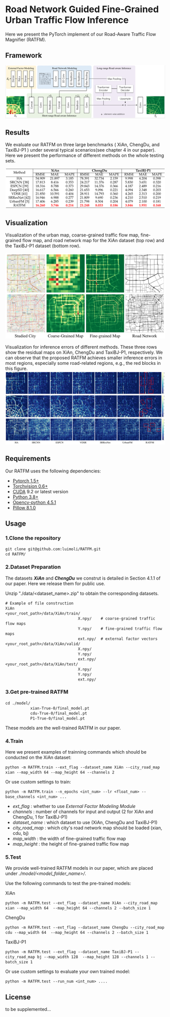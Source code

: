 # Road Network Guided Fine-Grained Urban Traffic Flow Inference
<!-- This work focus on how to accurately generate fine-grained data from coarse-grained data collected with a small number of traffic sensors, which is termed fine-grained urban traffic flow inference.
we propose a novel Road-Aware Traffic Flow Magnifier (RATFM), which fully exploits the prior knowledge of road network to learn the distribution patterns of fine-grained traffic flow. -->
Here we present the PyTorch implement of our Road-Aware Traffic Flow Magnifier (RATFM).
## Framework
<!-- ![](img/framework.png) -->
![](imgs/RATFM_network.png)

## Results
We evaluate our RATFM on three large benchmarks ( XiAn, ChengDu, and TaxiBJ-P1 ) under several typical scenarios(see chapter 4 in our paper).
Here we present the performance of different methods on the whole testing sets.

![](imgs/performance_comparision.png)

## Visualization
Visualization of the urban map, coarse-grained traffic flow map, fine-grained flow map, and road network map for the XiAn dataset (top row) and the TaxiBJ-P1 dataset (bottom row).

![](imgs/visualization_example.png)


Visualization for inference errors of different methods. These three rows show the residual maps on XiAn, ChengDu and TaxiBJ-P1,
respectively. We can observe that the proposed RATFM achieves smaller inference errors in most regions, especially some road-related regions,
e.g., the red blocks in this figure.
![](imgs/inference_errors.png)

<!-- to be supplemented... -->

## Requirements
Our RATFM uses the following dependencies: 

* [Pytorch 1.5+](https://pytorch.org/get-started/locally/)
* [Torchvision 0.6+](https://pytorch.org/get-started/locally/)
* [CUDA](https://developer.nvidia.com/cuda-downloads) 9.2 or latest version
* [Python 3.8+](https://www.python.org/downloads/)
* [Opencv-python 4.5.1](https://pypi.org/project/opencv-python/)
* [Pillow 8.1.0](https://pypi.org/project/Pillow/)

## Usage

###  1.Clone the repository
```
git clone git@github.com:luimoli/RATFM.git
cd RATFM/
```

### 2.Dataset Preparation
The datasets ***XiAn*** and ***ChengDu*** we construt is detailed in Section 4.1.1 of our paper. Here we release them for public use. 

Unzip "./data/<dataset_name>.zip" to obtain the corresponding datasets. 

<!-- For example, the path of training input need to be "./data/P1/train/X.npy". -->
```
# Example of file construction 
XiAn
<your_root_path>/data/XiAn/train/
                                X.npy/    # coarse-grained traffic flow maps
                                Y.npy/    # fine-grained traffic flow maps
                                ext.npy/  # external factor vectors
<your_root_path>/data/XiAn/valid/
                                X.npy/    
                                Y.npy/    
                                ext.npy/  
<your_root_path>/data/XiAn/test/
                                X.npy/    
                                Y.npy/    
                                ext.npy/  
```

### 3.Get pre-trained RATFM
```
cd ./model/
           xian-True-0/final_model.pt
           cdu-True-0/final_model.pt
           P1-True-0/final_model.pt
```
These models are the well-trained RATFM in our paper.

<!-- to be supplemented... -->


### 4.Train

Here we present examples of trainning commands which should be conducted on the XiAn dataset:

```
python -m RATFM.train --ext_flag --dataset_name XiAn --city_road_map xian --map_width 64 --map_height 64 --channels 2
```
<!-- Train RATFM without *External Factor Modeling Module*:
```
python -m RATFM.train --folder_name <your_custom_folder> --dataset_name XiAn --city_road_map xian --map_width 64 --map_height 64 --channels 2
``` -->
Or use custom settings to train:
```
python -m RATFM.train --n_epochs <int_num> --lr <float_num> --base_channels <int_num> ...
```
<!-- Several important input arguments: -->
- *ext_flag* : whether to use *External Factor Modeling Module*
- *channels* : number of channels for input and output (2 for XiAn and ChengDu, 1 for TaxiBJ-P1)
- *dataset_name* : which dataset to use (XiAn, ChengDu and TaxiBJ-P1)
- *city_road_map* : which city's road network map should be loaded (xian, cdu, bj)
- *map_width* : the width of fine-grained traffic flow map
- *map_height* : the height of fine-grained traffic flow map
<!-- - *folder_name* : set a folder to preserve the trained models, which will be generated under *./model/<folder_name>/* -->
<!-- - ... -->



<!-- to be supplemented... -->

### 5.Test
We provide well-trained RATFM models in our paper, which are placed under *./model/<model_folder_name>/*.

Use the following commands to test the pre-trained models:

XiAn
```
python -m RATFM.test --ext_flag --dataset_name XiAn --city_road_map xian --map_width 64  --map_height 64 --channels 2 --batch_size 1
```

ChengDu
```
python -m RATFM.test --ext_flag --dataset_name ChengDu --city_road_map cdu --map_width 64  --map_height 64 --channels 2 --batch_size 1
```

TaxiBJ-P1
```
python -m RATFM.test --ext_flag --dataset_name TaxiBJ-P1 --city_road_map bj --map_width 128  --map_height 128 --channels 1 --batch_size 1
```

Or use custom settings to evaluate your own trained model:
```
python -m RATFM.test --run_num <int_num> ....
```




## License
to be supplemented...

